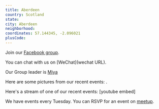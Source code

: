 ```yaml
---
title: Aberdeen
country: Scotland
state: 
city: Aberdeen
neighborhood: 
coordinates: 57.144345, -2.096021
plusCode:
---
```

Join our [Facebook group](https://www.facebook.com/groups/aberdeenfreecodecamp).

You can chat with us on [WeChat](wechat URL).

Our Group leader is [Miya](freecodecamp.org/miya)

Here are some pictures from our recent events:
![]().

Here's a stream of one of our recent events:
[youtube embed]

We have events every Tuesday. You can RSVP for an event on [meetup](meetupurl).
